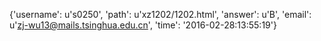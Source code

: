 {'username': u's0250', 'path': u'xz1202/1202.html', 'answer': u'B', 'email': u'zj-wu13@mails.tsinghua.edu.cn', 'time': '2016-02-28:13:55:19'}
